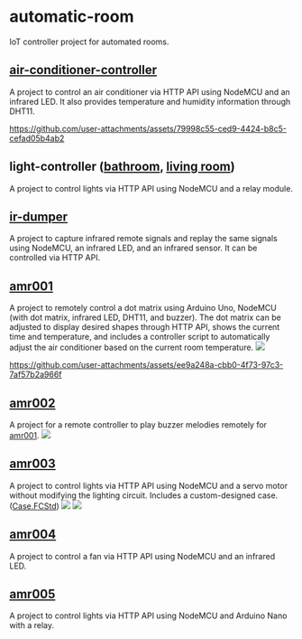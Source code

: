 # automatic-room
IoT controller project for automated rooms.

## [air-conditioner-controller](air-conditioner-controller)
A project to control an air conditioner via HTTP API using NodeMCU and an infrared LED. It also provides temperature and humidity information through DHT11.

https://github.com/user-attachments/assets/79998c55-ced9-4424-b8c5-cefad05b4ab2

## light-controller ([bathroom](bathroom-light-controller), [living room](living-room-light-controller))
A project to control lights via HTTP API using NodeMCU and a relay module.

## [ir-dumper](ir-dumper)
A project to capture infrared remote signals and replay the same signals using NodeMCU, an infrared LED, and an infrared sensor. It can be controlled via HTTP API.

## [amr001](amr001)
A project to remotely control a dot matrix using Arduino Uno, NodeMCU (with dot matrix, infrared LED, DHT11, and buzzer). The dot matrix can be adjusted to display desired shapes through HTTP API, shows the current time and temperature, and includes a controller script to automatically adjust the air conditioner based on the current room temperature.
![](https://github.com/user-attachments/assets/74b79846-aaf7-411b-b31b-fed94877c778)

https://github.com/user-attachments/assets/ee9a248a-cbb0-4f73-97c3-7af57b2a966f

## [amr002](amr002)
A project for a remote controller to play buzzer melodies remotely for [amr001](amr001).
![](https://github.com/user-attachments/assets/166aee19-1d80-446d-8433-f700d7925f11)

## [amr003](amr003)
A project to control lights via HTTP API using NodeMCU and a servo motor without modifying the lighting circuit. Includes a custom-designed case. ([Case.FCStd](amr003/Case.FCStd))
![](https://github.com/user-attachments/assets/8e847efb-1a29-424e-95f0-7552ed9f3c53)
![](https://github.com/user-attachments/assets/782f9619-fb01-4a3c-9cfd-23030758d032)

## [amr004](amr004)
A project to control a fan via HTTP API using NodeMCU and an infrared LED.

## [amr005](amr005)
A project to control lights via HTTP API using NodeMCU and Arduino Nano with a relay.
